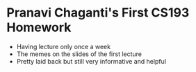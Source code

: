 
# Pranavi Chaganti's First CS193 Homework

- Having lecture only once a week
- The memes on the slides of the first lecture
- Pretty laid back but still very informative and helpful
